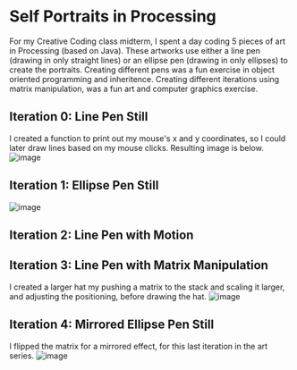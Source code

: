 # Self Portraits in Processing
For my Creative Coding class midterm, I spent a day coding 5 pieces of art in Processing (based on Java). These artworks use either a line pen (drawing in only straight lines) or an ellipse pen (drawing in only ellipses) to create the portraits. Creating different pens was a fun exercise in object oriented programming and inheritence. Creating different iterations using matrix manipulation, was a fun art and computer graphics exercise.

## Iteration 0: Line Pen Still
I created a function to print out my mouse's x and y coordinates, so I could later draw lines based on my mouse clicks. Resulting image is below.
![image](https://github.com/git-megan/self-portraits/assets/114352576/182bc5b0-8256-4b57-9b29-2877528120cd)

## Iteration 1: Ellipse Pen Still
![image](https://github.com/git-megan/self-portraits/assets/114352576/679c98e0-a69c-4e7c-844e-2f6f1d74f0f1)

## Iteration 2: Line Pen with Motion

## Iteration 3: Line Pen with Matrix Manipulation
I created a larger hat my pushing a matrix to the stack and scaling it larger, and adjusting the positioning, before drawing the hat.
![image](https://github.com/git-megan/self-portraits/assets/114352576/e423f499-c92b-4784-86b4-0aa46ce12d76)

## Iteration 4: Mirrored Ellipse Pen Still
I flipped the matrix for a mirrored effect, for this last iteration in the art series.
![image](https://github.com/git-megan/self-portraits/assets/114352576/72fd56e2-d74f-43a0-90fc-ff8a5365a0ba)

